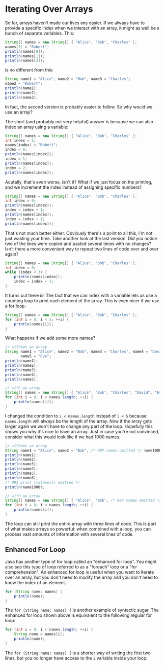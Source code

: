 # Iterating Over Arrays

So far, arrays haven't made our lives any easier. If we always have to provide a
specific index when we interact with an array, it might as well be a bunch of
separate variables. This:

```java
String[] names = new String[] { "Alice", "Bob", "Charles" };
names[1] = "Robert";
println(names[0]);
println(names[1]);
println(names[2]);
```

is no different from this:

```java
String name1 = "Alice", name2 = "Bob", name3 = "Charles";
name2 = "Robert";
println(name1);
println(name2);
println(name3);
```

In fact, the second version is probably easier to follow. So why would we use an
array?

The short (and probably not very helpful) answer is because we can also index an
array using a variable:

```java
String[] names = new String[] { "Alice", "Bob", "Charles" };
int index = 1;
names[index] = "Robert";
index = 0;
println(names[index]);
index = 1;
println(names[index]);
index = 2;
println(names[index]);
```

Acutally, that's even worse, isn't it? What if we just focus on the printing,
and we increment the index instead of assigning specific numbers?

```java
String[] names = new String[] { "Alice", "Bob", "Charles" };
int index = 0;
println(names[index]);
index = index + 1;
println(names[index]);
index = index + 1;
println(names[index]);
```

That's not much better either. Obviously there's a point to all this, I'm not
just wasting your time. Take another look at the last version. Did you notice
two of the lines were copied and pasted several times with no changes? Isn't
there a more convenient way to repeat two lines of code over and over again?

```java
String[] names = new String[] { "Alice", "Bob", "Charles" };
int index = 0;
while (index < 3) {
    println(names[index]);
    index = index + 1;
}
```

It turns out there is! The fact that we can index with a variable lets us use a
counting loop to print each element of the array. This is even nicer if we use a
for loop:

```java
String[] names = new String[] { "Alice", "Bob", "Charles" };
for (int i = 0; i < 3; ++i) {
    println(names[i]);
}
```

What happens if we add some more names?

```java
// without an array
String name1 = "Alice", name2 = "Bob", name3 = "Charles", name4 = "David",
       name5 = "Eve";
println(name1);
println(name2);
println(name3);
println(name4);
println(name5);

// with an array
String[] names = new String[] { "Alice", "Bob", "Charles", "David", "Eve" };
for (int i = 0; i < names.length; ++i) {
    println(names[i]);
}
```

I changed the condition to `i < names.length` instead of `i < 5` because
`names.length` will always be the length of the array. Now if the array gets
larger again we won't have to change any part of the loop. Hopefully this shows
you why it's nice to have an array. Just in case you're not convinced, consider
what this would look like if we had 1000 names.

```java
// without an array
String name1 = "Alice", name2 = "Bob", /* 997 names omitted */ name1000 = "asdf";
println(name1);
println(name2);
println(name3);
println(name4);
println(name5);
println(name6);
/* 993 print statements omitted */
println(name1000);

// with an array
String[] names = new String[] { "Alice", "Bob", /* 997 names omitted */ "asdf" };
for (int i = 0; i < names.length; ++i) {
    println(names[i]);
}
```

The loop can still print the entire array with three lines of code. This is part
of what makes arrays so powerful: when combined with a loop, you can process
vast amounts of information with several lines of code.

## Enhanced For Loop

Java has another type of for loop called an "enhanced for loop". You might also
see this type of loop referred to as a "foreach" loop or a "for comprehension".
An enhanced for loop is useful when you want to iterate over an array, but you
don't need to modify the array and you don't need to know the index of an
element.

```java
for (String name: names) {
    println(name);
}
```

The `for (String name: names) {` is another example of syntactic sugar. The
enhanced for loop shown above is equivalent to the following regular for loop:

```java
for (int i = 0; i < names.length; ++i) {
    String name = names[i];
    println(name);
}
```

The `for (String name: names) {` is a shorter way of writing the first two
lines, but you no longer have access to the `i` variable inside your loop.
